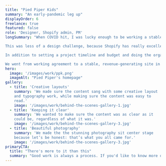 ```yaml
---
title: "Pied Piper Kids"
summary: "An early-pandemic leg up"
displayOrder: 6
freelance: true
featured: false
role: 'Designer, Shopify admin, PM'
longSummary: "When COVID hit, I was lucky enough to be working a stable, remote, full-time job that enabled me to take on the occasional freelance project. The owner of Pied Piper Kids reached out in the very early days of the pandemic, looking for digital solutions for a brick-and-mortar business.

This was less of a design challenge, because Shopify has really excellent themes available, than it was a project management challenge. Pied Piper's owner knew her online presence was dated and wouldn't readily support e-commerce, but she also didn't know where to start. We also had an extremely short timeline: there was a very real risk that the business would not survive the pandemic if we couldn't get it online quickly.

In addition to setting a project timeline and budget and doing the organizational work Shopify requires, my primary task was reassuring my client that she could, in fact, learn a new platform and successfully bring her business online quickly.

We went from working agreement to a stable, revenue-generating site in three weeks."
hero:
  image: '/images/work/ppk.png'
  imageAlt: "Pied Piper's homepage"
gallery:
  - title: 'Creative layouts'
    summary: 'We made sure the content sang with some creative layout
    and typography work, while making sure the content was easy to
    read.'
    image: '/images/work/behind-the-scenes-gallery-1.jpg'
  - title: 'Keeping it clear'
    summary: 'We wanted to make sure the content was as clear as it
    could be, regardless of what it was.'
    image: '/images/work/behind-the-scenes-gallery-3.jpg'
  - title: 'Beautiful photography'
    summary: 'We made the the stunning photography sit center stage
    because let’s be honest: that’s what you all came for.'
    image: '/images/work/behind-the-scenes-gallery-3.jpg'
primaryCTA:
  title: "There's more to it than this"
  summary: "Good work is always a process. If you'd like to know more details about mine, please get in touch!"
---
```

